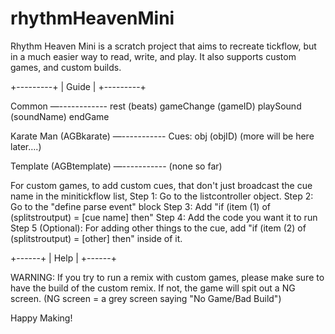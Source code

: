 # rhythmHeavenMini
Rhythm Heaven Mini is a scratch project that aims to recreate tickflow, but in a much easier way to read, write, and play.
It also supports custom games, and custom builds.




+---------+
|  Guide  |
+---------+

Common
—------------
rest (beats)
gameChange (gameID)
playSound (soundName)
endGame


Karate Man (AGBkarate)
—-----------
Cues:
obj (objID)
(more will be here later….)

Template (AGBtemplate)
—-----------
(none so far)

For custom games, to add custom cues, that don't just broadcast the cue name in the minitickflow list, 
Step 1: Go to the listcontroller object.
Step 2: Go to the "define parse event" block
Step 3: Add "if (item (1) of (splitstroutput) = [cue name] then"
Step 4: Add the code you want it to run
Step 5 (Optional): For adding other things to the cue, add "if (item (2) of (splitstroutput) = [other] then" inside of it.


+------+
| Help |
+------+

WARNING: If you try to run a remix with custom games, please make sure to have the build of the custom remix. If not, the game will spit out a NG screen.
(NG screen = a grey screen saying "No Game/Bad Build")


Happy Making!
